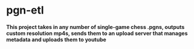 # pgn-etl
#### This project takes in any number of single-game chess .pgns, outputs custom resolution mp4s, sends them to an upload server that manages metadata and uploads them to youtube